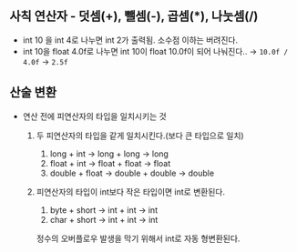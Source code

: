 ## 사칙 연산자 - 덧셈(+), 뺄셈(-), 곱셈(*), 나눗셈(/)

- int 10 을 int 4로 나누면 int 2가 출력됨. 소수점 이하는 버려진다.
- int 10을 float 4.0f로 나누면 int 10이 float 10.0f이 되어 나눠진다.. → `10.0f / 4.0f` → `2.5f`

## 산술 변환

- 연산 전에 피연산자의 타입을 일치시키는 것
    1. 두 피연산자의 타입을 같게 일치시킨다.(보다 큰 타입으로 일치)
        1. long + int → long + long → long
        2. float + int → float + float → float
        3. double + float → double + double → double
    2. 피연산자의 타입이 int보다 작은 타입이면 int로 변환된다.
        1. byte + short → int + int → int
        2. char + short → int + int → int
        
        정수의 오버플로우 발생을 막기 위해서 int로 자동 형변환된다.